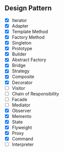 ## Design Pattern

- [x] Iterator
- [x] Adapter
- [x] Template Method
- [x] Factory Method
- [x] Singleton
- [x] Prototype
- [x] Builder
- [x] Abstract Factory
- [x] Bridge
- [x] Strategy
- [x] Composite
- [x] Decorator
- [ ] Visitor
- [ ] Chain of Responsibility
- [ ] Facade
- [ ] Mediator
- [x] Observer
- [x] Memento
- [x] State
- [x] Flyweight
- [x] Proxy
- [x] Command
- [ ] Interpreter
